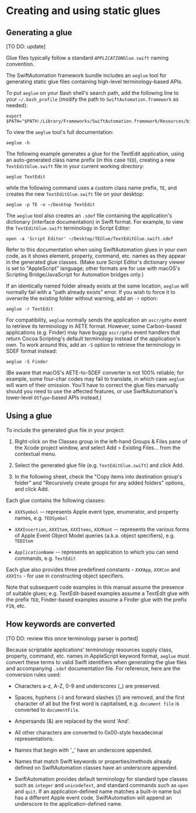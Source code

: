 # Creating and using static glues

## Generating a glue

[TO DO: update]


Glue files typically follow a standard <code><var>APPLICATION</var>Glue.swift</code> naming convention.



The SwiftAutomation framework bundle includes an `aeglue` tool for generating static glue files containing high-level terminology-based APIs.

To put `aeglue` on your Bash shell's search path, add the following line to your `~/.bash_profile` (modify the path to `SwiftAutomation.framework` as needed):

    export $PATH="$PATH:/Library/Frameworks/SwiftAutomation.framework/Resources/bin"

To view the `aeglue` tool's full documentation:

    aeglue -h

The following example generates a glue for the TextEdit application, using an auto-generated class name prefix (in this case `TED`), creating a new `TextEditGlue.swift` file in your current working directory:

    aeglue TextEdit

while the following command uses a custom class name prefix, `TE`, and creates the new `TextEditGlue.swift` file on your desktop:

    aeglue -p TE -o ~/Desktop TextEdit

The `aeglue` tool also creates an `.sdef` file containing the application's dictionary (interface documentation) in Swift format. For example, to view the `TextEditGlue.swift` terminology in Script Editor: 

    open -a 'Script Editor' ~/Desktop/TEGlue/TextEditGlue.swift.sdef

Refer to this documentation when using SwiftAutomation glues in your own code, as it shows element, property, command, etc. names as they appear in the generated glue classes. (Make sure Script Editor's dictionary viewer is set to "AppleScript" language; other formats are for use with macOS's Scripting Bridge/JavaScript for Automation bridges only.)

If an identically named folder already exists at the same location, `aeglue` will normally fail with a "path already exists" error. If you wish to force it to overwrite the existing folder without warning, add an `-r` option:

    aeglue -r TextEdit

For compatibility, `aeglue` normally sends the application an `ascr/gdte` event to retrieve its terminology in AETE format. However, some Carbon-based applications (e.g. Finder) may have buggy `ascr/gdte` event handlers that return Cocoa Scripting's default terminology instead of the application's own. To work around this, add an `-S` option to retrieve the terminology in SDEF format instead:

    aeglue -S Finder

(Be aware that macOS's AETE-to-SDEF converter is not 100% reliable; for example, some four-char codes may fail to translate, in which case `aeglue` will warn of their omission. You'll have to correct the glue files manually should you need to use the affected features, or use SwiftAutomation's lower-level `OSType`-based APIs instead.)


## Using a glue

To include the generated glue file in your project:

1. Right-click on the Classes group in the left-hand Groups &amp; Files pane of the Xcode project window, and select Add &gt; Existing Files... from the contextual menu.

2. Select the generated glue file (e.g. `TextEditGlue.swift`) and click Add.

3. In the following sheet, check the "Copy items into destination group's folder" and "Recursively create groups for any added folders" options, and click Add.

Each glue contains the following classes:

* <code><var>XXX</var>Symbol</code> -- represents Apple event type, enumerator, and property names, e.g. `TEDSymbol`

* <code><var>XXX</var>Insertion</code>, <code><var>XXX</var>Item</code>, <code><var>XXX</var>Items</code>, <code><var>XXX</var>Root</code> -- represents the various forms of Apple Event Object Model queries (a.k.a. object specifiers), e.g. `TEDItem`

* <code><var>ApplicationName</var></code> -- represents an application to which you can send commands, e.g. `TextEdit`


Each glue also provides three predefined constants - <code><var>XXX</var>App</code>, <code><var>XXX</var>Con</code> and <code><var>XXX</var>Its</code> - for use in constructing object specifiers.


<p class="hilitebox">Note that subsequent code examples in this manual assume the presence of suitable glues; e.g. TextEdit-based examples assume a TextEdit glue with the prefix <code>TED</code>, Finder-based examples assume a Finder glue with the prefix <code>FIN</code>, etc.</p>



## How keywords are converted

[TO DO: review this once terminology parser is ported]

Because scriptable applications' terminology resources supply class, property, command, etc. names in AppleScript keyword format, `aeglue` must convert these terms to valid Swift identifiers when generating the glue files and accompanying `.sdef` documentation file. For reference, here are the conversion rules used:

* Characters a-z, A-Z, 0-9 and underscores (_) are preserved.

* Spaces, hyphens (-) and forward slashes (/) are removed, and the first character of all but the first word is capitalised, e.g. `document file` is converted to `documentFile`.

* Ampersands (&amp;) are replaced by the word 'And'.

* All other characters are converted to 0x00-style hexadecimal representations.

* Names that begin with '_' have an underscore appended.

* Names that match Swift keywords or properties/methods already defined on SwiftAutomation classes have an underscore appended.

* SwiftAutomation provides default terminology for standard type classes such as `integer` and `unicodeText`, and standard commands such as `open` and `quit`. If an application-defined name matches a built-in name but has a different Apple event code, SwiftAutomation will append an underscore to the application-defined name.

